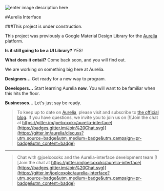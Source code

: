 ![enter image description here](http://i.imgur.com/YfdTCGf.png)

#Aurelia Interface

###This project is under construction.

This project was previously a Google Material Design Library for the [Aurelia](http://www.aurelia.io/) platform.

**Is it still going to be a UI Library?** YES!

**What does it entail?** Come back soon, and you will find out. 

We are working on something big here at Aurelia. 

**Designers...** Get ready for a new way to program.

**Developers...** Start learning Aurelia **now**. You will want to be familiar when this hits the floor. 

**Businesses...** Let's just say be ready. 


> To keep up to date on [Aurelia](http://www.aurelia.io/), please visit and subscribe to [the official blog](http://blog.durandal.io/). If you have questions, we invite you to join us on [![Join the chat at https://gitter.im/joelcoxokc/aurelia-interface](https://badges.gitter.im/Join%20Chat.svg)](https://gitter.im/aurelia/discuss?utm_source=badge&utm_medium=badge&utm_campaign=pr-badge&utm_content=badge)

----

> Chat with @joelcoxokc and the Aurelia-interface development team  [![Join the chat at https://gitter.im/joelcoxokc/aurelia-interface](https://badges.gitter.im/Join%20Chat.svg)](https://gitter.im/joelcoxokc/aurelia-interface?utm_source=badge&utm_medium=badge&utm_campaign=pr-badge&utm_content=badge)


